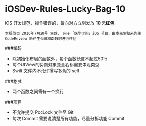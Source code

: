 # iOSDev-Rules-Lucky-Bag-10
iOS 开发规范，操作错误的，请向对方立刻发放 **10 元红包**
```
本规范自 2016年7月20号 生效， 用于「医学时间」iOS 项目，由卓先生和米先生 CodeReview 新产生代码和函数时进行评估
```

###编码
- 除初始化布局的函数外，每个函数长度不超过50行
- 每个UIView的实例对象变量名都需要体现类型
- Swift 文件内不允许撰写多余的 self

###格式
- 两个函数之间需有一个换行

###项目
- 不允许提交 PodLock 文件至 Git
- 每次 Commit 需要说清楚所有功能，尽量分拆功能 Commit
